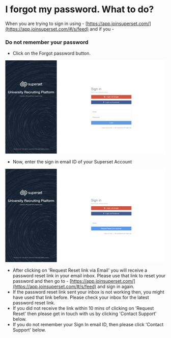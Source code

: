 # I forgot my password. What to do?

When you are trying to sign in using - [https://app.joinsuperset.com/](https://app.joinsuperset.com/#/s/feed) and if you -

### Do not remember your password

* Click on the Forgot password button.

![](../../.gitbook/assets/image%20%28111%29.png)

* Now, enter the sign in email ID of your Superset Account

![](../../.gitbook/assets/image%20%2867%29.png)

* After clicking on 'Request Reset link via Email' you will receive a password reset link in your email inbox. Please use that link to reset your password and then go to - [https://app.joinsuperset.com/](https://app.joinsuperset.com/#/s/feed)  and sign in again.
* If the password reset link sent your inbox is not working then, you might have used that link before. Please check your inbox for the latest password reset link.
* If you did not receive the link within 10 mins of clicking on 'Request Reset' then please get in touch with us by clicking 'Contact Support' below.
* If you do not remember your Sign In email ID, then please click 'Contact Support' below.

